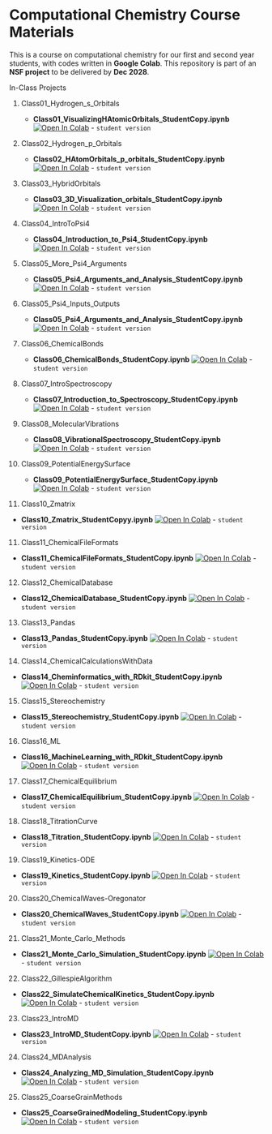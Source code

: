 # Computational Chemistry Course Materials

This is a course on computational chemistry for our first and second year students, with codes written in **Google Colab**. This repository is part of an **NSF project** to be delivered by **Dec 2028**.

In-Class Projects

1. Class01_Hydrogen_s_Orbitals
   - **Class01_VisualizingHAtomicOrbitals_StudentCopy.ipynb** [![Open In Colab](https://colab.research.google.com/assets/colab-badge.svg)](https://colab.research.google.com/drive/1MyDEeytYBL9o1FytkZa04YcmHUB2O5UM) - `student version`

2. Class02_Hydrogen_p_Orbitals
   - **Class02_HAtomOrbitals_p_orbitals_StudentCopy.ipynb** [![Open In Colab](https://colab.research.google.com/assets/colab-badge.svg)](https://colab.research.google.com/drive/1257SmfLtk9wrSwpTAxbGmtvkp4VUAyNk) - `student version`

3. Class03_HybridOrbitals
   - **Class03_3D_Visualization_orbitals_StudentCopy.ipynb** [![Open In Colab](https://colab.research.google.com/assets/colab-badge.svg)](https://colab.research.google.com/drive/1DXlY097DY2jBpwmEtv4Ql9RLLpeV9OcM) - `student version`
  
4. Class04_IntroToPsi4
   - **Class04_Introduction_to_Psi4_StudentCopy.ipynb** [![Open In Colab](https://colab.research.google.com/assets/colab-badge.svg)](https://colab.research.google.com/drive/1SRoADOJvN8MvLbzxmii8pBL4xuXCp-Bq) - `student version`
  
5. Class05_More_Psi4_Arguments
   - **Class05_Psi4_Arguments_and_Analysis_StudentCopy.ipynb** [![Open In Colab](https://colab.research.google.com/assets/colab-badge.svg)](https://colab.research.google.com/drive/18T6EgDIZnMsABpe57VSUpR6Vv923D_Hm) - `student version`

5. Class05_Psi4_Inputs_Outputs
   - **Class05_Psi4_Arguments_and_Analysis_StudentCopy.ipynb** [![Open In Colab](https://colab.research.google.com/assets/colab-badge.svg)](https://colab.research.google.com/drive/1wZsRbC85STheaNv7IoE7S2-6a2QQagq4) - `student version`

6. Class06_ChemicalBonds
   - **Class06_ChemicalBonds_StudentCopy.ipynb** [![Open In Colab](https://colab.research.google.com/assets/colab-badge.svg)](https://colab.research.google.com/drive/1gM67nmIFwcZu2hfnk7o7v_7UYrFKupTv) - `student version`
  
7. Class07_IntroSpectroscopy
   - **Class07_Introduction_to_Spectroscopy_StudentCopy.ipynb** [![Open In Colab](https://colab.research.google.com/assets/colab-badge.svg)](https://colab.research.google.com/drive/1iSB2lgv27O-7fnBgG1kwx-4p-ecNp9Kd) - `student version`
  
8. Class08_MolecularVibrations
   - **Class08_VibrationalSpectroscopy_StudentCopy.ipynb** [![Open In Colab](https://colab.research.google.com/assets/colab-badge.svg)](https://colab.research.google.com/drive/1ZrkRRlRegF8m6G1hXiNmfq4HpkcNBu86#scrollTo=XzX-v08vwj2h) - `student version`

9. Class09_PotentialEnergySurface
   - **Class09_PotentialEnergySurface_StudentCopy.ipynb** [![Open In Colab](https://colab.research.google.com/assets/colab-badge.svg)](https://colab.research.google.com/drive/1hAXyLoYKTLXgF32gUmItMcde6QEdGGru) - `student version`

10. Class10_Zmatrix
   - **Class10_Zmatrix_StudentCopyy.ipynb** [![Open In Colab](https://colab.research.google.com/assets/colab-badge.svg)](https://colab.research.google.com/drive/1-ZDH_6DNnXSEW1bm1L1UUkNmLT6ESFnl) - `student version`
  
11. Class11_ChemicalFileFormats
   - **Class11_ChemicalFileFormats_StudentCopy.ipynb** [![Open In Colab](https://colab.research.google.com/assets/colab-badge.svg)](https://colab.research.google.com/drive/1zW7CpW6XEECx9UgsnuiIZHf6svQULCQO) - `student version`

12. Class12_ChemicalDatabase
   - **Class12_ChemicalDatabase_StudentCopy.ipynb** [![Open In Colab](https://colab.research.google.com/assets/colab-badge.svg)](https://colab.research.google.com/drive/1r4UnxHqPPpLrpYwag5l-6-iYzKHDQclz) - `student version`

13. Class13_Pandas
   - **Class13_Pandas_StudentCopy.ipynb** [![Open In Colab](https://colab.research.google.com/assets/colab-badge.svg)](https://colab.research.google.com/drive/1JlDWPC8RjBscDib7dIpLiNMZ_dZKKPV7) - `student version`

14. Class14_ChemicalCalculationsWithData
   - **Class14_Cheminformatics_with_RDkit_StudentCopy.ipynb** [![Open In Colab](https://colab.research.google.com/assets/colab-badge.svg)](https://colab.research.google.com/drive/1-a9HTe0ny9dxRbx-y5qWJ3Xo0PAQ0LmG) - `student version`
  
15. Class15_Stereochemistry
   - **Class15_Stereochemistry_StudentCopy.ipynb** [![Open In Colab](https://colab.research.google.com/assets/colab-badge.svg)](https://colab.research.google.com/drive/1R0IvzpZqVlIh4r5xKfZNx8sm7hDnIR8y) - `student version`

16. Class16_ML
   - **Class16_MachineLearning_with_RDkit_StudentCopy.ipynb** [![Open In Colab](https://colab.research.google.com/assets/colab-badge.svg)](https://colab.research.google.com/drive/1bD2oO3n0eZ5jBwHfa-qF6SuziinKRy4G) - `student version`
  
17. Class17_ChemicalEquilibrium
   - **Class17_ChemicalEquilibrium_StudentCopy.ipynb** [![Open In Colab](https://colab.research.google.com/assets/colab-badge.svg)](https://colab.research.google.com/drive/1NUw5E1xksQXJI9gPUEmjwtfNmkbOrIkW) - `student version`

18. Class18_TitrationCurve
   - **Class18_Titration_StudentCopy.ipynb** [![Open In Colab](https://colab.research.google.com/assets/colab-badge.svg)](https://colab.research.google.com/drive/1RXXMyVeh67AvsYplpRyRmJsOPDIUEgVe) - `student version`

19. Class19_Kinetics-ODE
   - **Class19_Kinetics_StudentCopy.ipynb** [![Open In Colab](https://colab.research.google.com/assets/colab-badge.svg)](https://colab.research.google.com/drive/1evq6Wh7NjIGLHnxiw3KE8D2-Y1Fs761H#scrollTo=80BEuNUtngjJ) - `student version`

20. Class20_ChemicalWaves-Oregonator
   - **Class20_ChemicalWaves_StudentCopy.ipynb** [![Open In Colab](https://colab.research.google.com/assets/colab-badge.svg)](https://colab.research.google.com/drive/1V7IUq5mqB_VRga_U5rXlE54YgGvSTc68) - `student version`
  
21. Class21_Monte_Carlo_Methods
   - **Class21_Monte_Carlo_Simulation_StudentCopy.ipynb** [![Open In Colab](https://colab.research.google.com/assets/colab-badge.svg)](https://colab.research.google.com/drive/1ngi2FjeITZi9p_plUhHZXJR_wei7CPyA#scrollTo=72jKIQiS0M8o) - `student version`

22. Class22_GillespieAlgorithm
   - **Class22_SimulateChemicalKinetics_StudentCopy.ipynb** [![Open In Colab](https://colab.research.google.com/assets/colab-badge.svg)](https://colab.research.google.com/drive/13-LcHaHCmgAB4dgap3suLNCIDPB1uO3F) - `student version`

23. Class23_IntroMD
   - **Class23_IntroMD_StudentCopy.ipynb** [![Open In Colab](https://colab.research.google.com/assets/colab-badge.svg)](https://colab.research.google.com/drive/1ZAsbNMnln-LKV4Be1i64RbjVjajZLTrw#scrollTo=LyG1tB-DeE2K) - `student version`

24. Class24_MDAnalysis
   - **Class24_Analyzing_MD_Simulation_StudentCopy.ipynb** [![Open In Colab](https://colab.research.google.com/assets/colab-badge.svg)](https://colab.research.google.com/drive/1itynq-iAsxunoKn-PL9lYGH6ANhR2YYa#scrollTo=LyG1tB-DeE2K) - `student version`
  
25. Class25_CoarseGrainMethods
   - **Class25_CoarseGrainedModeling_StudentCopy.ipynb** [![Open In Colab](https://colab.research.google.com/assets/colab-badge.svg)](https://colab.research.google.com/drive/198xlqH-ZVcN_VT3jaRIqlhBYVNN00QyH) - `student version`
